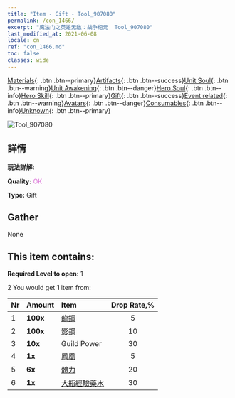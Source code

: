 ```yaml
---
title: "Item - Gift - Tool_907080"
permalink: /con_1466/
excerpt: "魔法门之英雄无敌：战争纪元  Tool_907080"
last_modified_at: 2021-06-08
locale: cn
ref: "con_1466.md"
toc: false
classes: wide
---
```

 [Materials](/ItemsCN/){: .btn .btn--primary}[Artifacts](/ItemsCN/Artifacts/){: .btn .btn--success}[Unit Soul](/ItemsCN/UnitSoul/){: .btn .btn--warning}[Unit Awakening](/ItemsCN/UnitAwakening/){: .btn .btn--danger}[Hero Soul](/ItemsCN/HeroSoul/){: .btn .btn--info}[Hero Skill](/ItemsCN/HeroSkill/){: .btn .btn--primary}[Gift](/ItemsCN/Gift/){: .btn .btn--success}[Event related](/ItemsCN/Events/){: .btn .btn--warning}[Avatars](/ItemsCN/Avatars/){: .btn .btn--danger}[Consumables](/ItemsCN/Consumables/){: .btn .btn--info}[Unknown](/ItemsCN/Unknown/){: .btn .btn--primary}

 ![Tool_907080](/images/t/i_907080.png)

## 詳情
 **玩法詳解:** 

 **Quality:** <span style="color: #DA70D6">OK</span>

 **Type:** Gift

## Gather

  None

## This item contains:

 **Required Level to open:** 1

 2 You would get **1** item  from:

  | Nr | Amount |     Item    | Drop Rate,% |
  |:---|:-------|:------------|:---------:|
  | 1 |  **100x** | [龍鋼](/cn/Items/con_880/) | 5 | 
  | 2 |  **100x** | [影鋼](/cn/Items/con_881/) | 10 | 
  | 3 |  **10x** | Guild Power | 30 | 
  | 4 |  **1x** | [鳳凰](/cn/Items/unt_268/) | 5 | 
  | 5 |  **6x** | [體力](/cn/Items/con_900/) | 20 | 
  | 6 |  **1x** | [大瓶經驗藥水](/cn/Items/con_702/) | 30 | 
